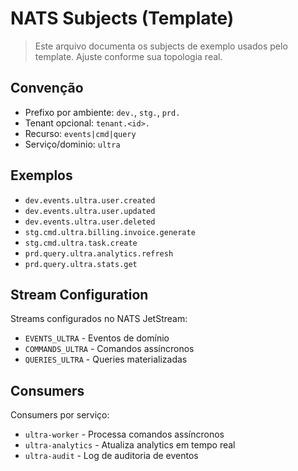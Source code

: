 # NATS Subjects (Template)

> Este arquivo documenta os subjects de exemplo usados pelo template.
> Ajuste conforme sua topologia real.

## Convenção
- Prefixo por ambiente: `dev.`, `stg.`, `prd.`
- Tenant opcional: `tenant.<id>.`
- Recurso: `events|cmd|query`
- Serviço/dominio: `ultra`

## Exemplos
- `dev.events.ultra.user.created`
- `dev.events.ultra.user.updated`
- `dev.events.ultra.user.deleted`
- `stg.cmd.ultra.billing.invoice.generate`
- `stg.cmd.ultra.task.create`
- `prd.query.ultra.analytics.refresh`
- `prd.query.ultra.stats.get`

## Stream Configuration

Streams configurados no NATS JetStream:

- `EVENTS_ULTRA` - Eventos de domínio
- `COMMANDS_ULTRA` - Comandos assíncronos
- `QUERIES_ULTRA` - Queries materializadas

## Consumers

Consumers por serviço:

- `ultra-worker` - Processa comandos assíncronos
- `ultra-analytics` - Atualiza analytics em tempo real
- `ultra-audit` - Log de auditoria de eventos
